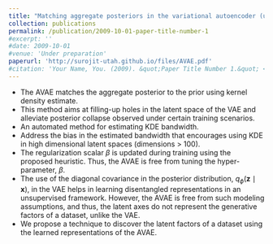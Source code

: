 ```yaml
---
title: "Matching aggregate posteriors in the variational autoencoder (under preparation)"
collection: publications
permalink: /publication/2009-10-01-paper-title-number-1
#excerpt: ''
#date: 2009-10-01
#venue: 'Under preparation'
paperurl: 'http://surojit-utah.github.io/files/AVAE.pdf'
#citation: 'Your Name, You. (2009). &quot;Paper Title Number 1.&quot; <i>Journal 1</i>. 1(1).'
---
```


* The AVAE matches the aggregate posterior to the prior using kernel density estimate. 
* This method aims at filling-up holes in the latent space of the VAE and alleviate posterior collapse observed under certain training scenarios.
* An automated method for estimating KDE bandwidth.
* Address the bias in the estimated bandwidth that encourages using KDE in high dimensional latent spaces (dimensions > 100).
* The regularization scalar $\beta$ is updated during training using the proposed heuristic. Thus, the AVAE is free from tuning the hyper-parameter, $\beta$.
* The use of the diagonal covariance in the posterior distribution, $q_{\phi}(\mathbf{z} \mid \mathbf{x})$, in the VAE helps in learning disentangled representations in an unsupervised framework. However, the AVAE is free from such modeling assumptions, and thus, the latent axes do not represent the generative factors of a dataset, unlike the VAE.
* We propose a technique to discover the latent factors of a dataset using the learned representations of the AVAE.
